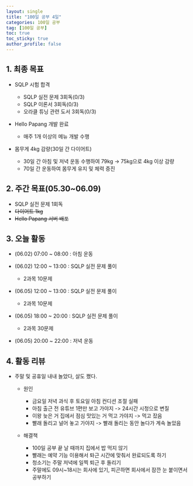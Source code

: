 ```yaml
---
layout: single
title: "100일 공부 4일"
categories: 100일 공부
tag: [100일 공부]
toc: true
toc_sticky: true
author_profile: false
---
```


## 1. 최종 목표

* SQLP 시험 합격
  * SQLP 실전 문제 3회독(0/3)
  * SQLP 이론서 3회독(0/3)
  * 오라클 튜닝 관련 도서 3회독(0/3)
* Hello Papang 개발 완료
  * 매주 1개 이상의 메뉴 개발 수행

* 몸무게 4kg 감량(30일 간 다이어트)
  * 30일 간 아침 및 저녁 운동 수행하여 79kg -> 75kg으로 4kg 이상 감량
  * 70일 간 운동하여 몸무게 유지 및 체력 증진



##  2. 주간 목표(05.30~06.09)

* SQLP 실전 문제 1회독
* ~~다이어트 1kg~~
* ~~Hello Papang 서버 배포~~



## 3. 오늘 활동

* (06.02) 07:00 ~ 08:00 : 아침 운동
* (06.02) 12:00 ~ 13:00 : SQLP 실전 문제 풀이
  * 2과목 10문제

* (06.05) 12:00 ~ 13:00 : SQLP 실전 문제 풀이
  * 2과목 10문제

* (06.05) 18:00 ~ 20:00 : SQLP 실전 문제 풀이
  * 2과목 30문제
* (06.05) 20:00 ~ 22:00 : 저녁 운동



## 4. 활동 리뷰

* 주말 및 공휴일 내내 놀았다, 살도 쪘다.
  * 원인
    * 금요일 저녁 과식 후 토요일 아침 컨디션 조절 실패
    * 아침 출근 전 유튜브 1편만 보고 가야지 -> 24시간 시청으로 변질
    * 이왕 늦은 거 집에서 점심 맛있는 거 먹고 가야지 -> 먹고 잤음
    * 빨래 돌리고 널어 놓고 가야지 -> 빨래 돌리는 동안 놀다가 계속 놀았음

  * 해결책
    * 100일 공부 끝 날 때까지 집에서 밥 먹지 않기
    * 빨래는 예약 기능 이용해서 톼근 시간에 맞춰서 완료되도록 하기
    * 청소기는 주말 저녁에 일찍 퇴근 후 돌리기
    * 주말에도 09시~18시는 회사에 있기, 피곤하면 회사에서 잠깐 눈 붙이면서 공부하기


